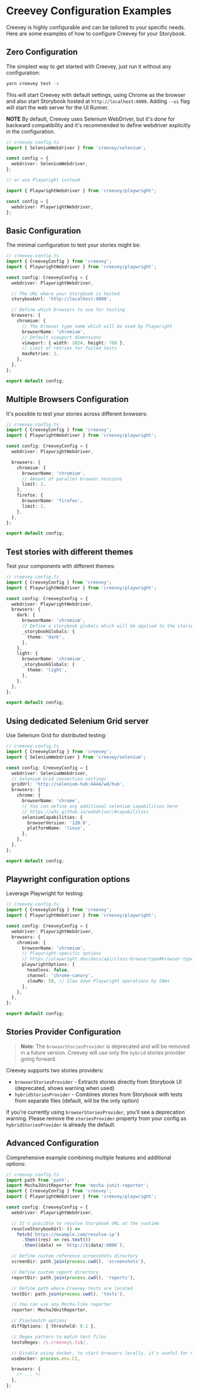 # Creevey Configuration Examples

Creevey is highly configurable and can be tailored to your specific needs. Here are some examples of how to configure Creevey for your Storybook.

## Zero Configuration

The simplest way to get started with Creevey, just run it without any configuration:

```bash
yarn creevey test -s
```

This will start Creevey with default settings, using Chrome as the browser and also start Storybook hosted at `http://localhost:6006`. Adding `--ui` flag will start the web server for the UI Runner.

**NOTE** By default, Creevey uses Selenium WebDriver, but it's done for backward compatibility and it's recommended to define webdriver explicitly in the configuration.

```ts
// creevey.config.ts
import { SeleniumWebdriver } from 'creevey/selenium';

const config = {
  webdriver: SeleniumWebdriver,
};

// or use Playwright instead

import { PlaywrightWebdriver } from 'creevey/playwright';

const config = {
  webdriver: PlaywrightWebdriver,
};
```

## Basic Configuration

The minimal configuration to test your stories might be:

```ts
// creevey.config.ts
import { CreeveyConfig } from 'creevey';
import { PlaywrightWebdriver } from 'creevey/playwright';

const config: CreeveyConfig = {
  webdriver: PlaywrightWebdriver,

  // The URL where your Storybook is hosted
  storybookUrl: 'http://localhost:9000',

  // Define which browsers to use for testing
  browsers: {
    chromium: {
      // The browser type name which will be used by Playwright
      browserName: 'chromium',
      // Default viewport dimensions
      viewport: { width: 1024, height: 768 },
      // Limit of retries for failed tests
      maxRetries: 2,
    },
  },
};

export default config;
```

## Multiple Browsers Configuration

It's possible to test your stories across different browsers:

```ts
// creevey.config.ts
import { CreeveyConfig } from 'creevey';
import { PlaywrightWebdriver } from 'creevey/playwright';

const config: CreeveyConfig = {
  webdriver: PlaywrightWebdriver,

  browsers: {
    chromium: {
      browserName: 'chromium',
      // Amount of parallel browser sessions
      limit: 2,
    },
    firefox: {
      browserName: 'firefox',
      limit: 2,
    },
  },
};

export default config;
```

## Test stories with different themes

Test your components with different themes:

```ts
// creevey.config.ts
import { CreeveyConfig } from 'creevey';
import { PlaywrightWebdriver } from 'creevey/playwright';

const config: CreeveyConfig = {
  webdriver: PlaywrightWebdriver,
  browsers: {
    dark: {
      browserName: 'chromium',
      // Define a storybook globals which will be applied to the stories
      _storybookGlobals: {
        theme: 'dark',
      },
    },
    light: {
      browserName: 'chromium',
      _storybookGlobals: {
        theme: 'light',
      },
    },
  },
};

export default config;
```

## Using dedicated Selenium Grid server

Use Selenium Grid for distributed testing:

```ts
// creevey.config.ts
import { CreeveyConfig } from 'creevey';
import { SeleniumWebdriver } from 'creevey/selenium';

const config: CreeveyConfig = {
  webdriver: SeleniumWebdriver,
  // Selenium Grid connection settings
  gridUrl: 'http://selenium-hub:4444/wd/hub',
  browsers: {
    chrome: {
      browserName: 'chrome',
      // You can define any additional selenium capabilities here
      // https://w3c.github.io/webdriver/#capabilities
      seleniumCapabilities: {
        browserVersion: '128.0',
        platformName: 'linux',
      },
    },
  },
};

export default config;
```

## Playwright configuration options

Leverage Playwright for testing:

```ts
// creevey.config.ts
import { CreeveyConfig } from 'creevey';
import { PlaywrightWebdriver } from 'creevey/playwright';

const config: CreeveyConfig = {
  webdriver: PlaywrightWebdriver,
  browsers: {
    chromium: {
      browserName: 'chromium',
      // Playwright-specific options
      // https://playwright.dev/docs/api/class-browsertype#browser-type-launch-server
      playwrightOptions: {
        headless: false,
        channel: 'chrome-canary',
        slowMo: 50, // Slow down Playwright operations by 50ms
      },
    },
  },
};

export default config;
```

## Stories Provider Configuration

> **Note**: The `browserStoriesProvider` is deprecated and will be removed in a future version. Creevey will use only the `hybrid` stories provider going forward.

Creevey supports two stories providers:

- `browserStoriesProvider` - Extracts stories directly from Storybook UI (deprecated, shows warning when used)
- `hybridStoriesProvider` - Combines stories from Storybook with tests from separate files (default, will be the only option)

If you're currently using `browserStoriesProvider`, you'll see a deprecation warning. Please remove the `storiesProvider` property from your config as `hybridStoriesProvider` is already the default.

## Advanced Configuration

Comprehensive example combining multiple features and additional options:

```ts
// creevey.config.ts
import path from 'path';
import MochaJUnitReporter from 'mocha-junit-reporter';
import { CreeveyConfig } from 'creevey';
import { PlaywrightWebdriver } from 'creevey/playwright';

const config: CreeveyConfig = {
  webdriver: PlaywrightWebdriver,

  // It's possible to resolve Storybook URL at the runtime
  resolveStorybookUrl: () =>
    fetch('https://example.com/resolve-ip')
      .then((res) => res.text())
      .then((data) => `http://${data}:6006`),

  // Define custom reference screenshots directory
  screenDir: path.join(process.cwd(), 'screenshots'),

  // Define custom report directory
  reportDir: path.join(process.cwd(), 'reports'),

  // Define path where Creevey tests are located
  testDir: path.join(process.cwd(), 'tests'),

  // You can use any Mocha-like reporter
  reporter: MochaJUnitReporter,

  // Pixelmatch options
  diffOptions: { threshold: 0.1 },

  // Regex pattern to match test files
  testsRegex: /\.creevey\.ts$/,

  // Disable using docker, to start browsers locally, it's useful for CI
  useDocker: process.env.CI,

  browsers: {
    /* ... */
  },
};
```

